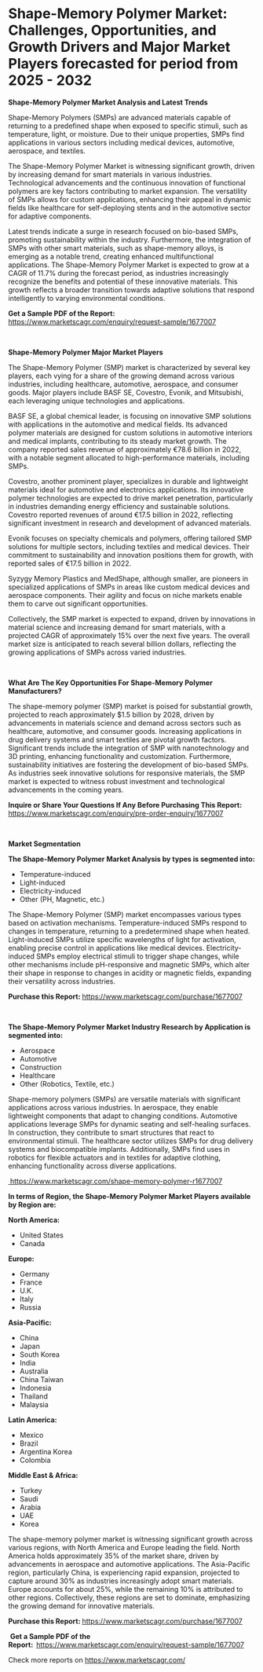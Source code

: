 <p><h1>Shape-Memory Polymer Market: Challenges, Opportunities, and Growth Drivers and Major Market Players forecasted for period from 2025 - 2032</h1></p><p><strong>Shape-Memory Polymer Market Analysis and Latest Trends</strong></p>
<p><p>Shape-Memory Polymers (SMPs) are advanced materials capable of returning to a predefined shape when exposed to specific stimuli, such as temperature, light, or moisture. Due to their unique properties, SMPs find applications in various sectors including medical devices, automotive, aerospace, and textiles.</p><p>The Shape-Memory Polymer Market is witnessing significant growth, driven by increasing demand for smart materials in various industries. Technological advancements and the continuous innovation of functional polymers are key factors contributing to market expansion. The versatility of SMPs allows for custom applications, enhancing their appeal in dynamic fields like healthcare for self-deploying stents and in the automotive sector for adaptive components.</p><p>Latest trends indicate a surge in research focused on bio-based SMPs, promoting sustainability within the industry. Furthermore, the integration of SMPs with other smart materials, such as shape-memory alloys, is emerging as a notable trend, creating enhanced multifunctional applications. The Shape-Memory Polymer Market is expected to grow at a CAGR of 11.7% during the forecast period, as industries increasingly recognize the benefits and potential of these innovative materials. This growth reflects a broader transition towards adaptive solutions that respond intelligently to varying environmental conditions.</p></p>
<p><strong>Get a Sample PDF of the Report:&nbsp;</strong> <a href="https://www.marketscagr.com/enquiry/request-sample/1677007?utm_campaign=3537&utm_medium=2&utm_source=Github&utm_content=ia&utm_term=24032025&utm_id=shape-memory-polymer">https://www.marketscagr.com/enquiry/request-sample/1677007</a></p>
<p>&nbsp;</p>
<p><strong>Shape-Memory Polymer Major Market Players</strong></p>
<p><p>The Shape-Memory Polymer (SMP) market is characterized by several key players, each vying for a share of the growing demand across various industries, including healthcare, automotive, aerospace, and consumer goods. Major players include BASF SE, Covestro, Evonik, and Mitsubishi, each leveraging unique technologies and applications.</p><p>BASF SE, a global chemical leader, is focusing on innovative SMP solutions with applications in the automotive and medical fields. Its advanced polymer materials are designed for custom solutions in automotive interiors and medical implants, contributing to its steady market growth. The company reported sales revenue of approximately €78.6 billion in 2022, with a notable segment allocated to high-performance materials, including SMPs.</p><p>Covestro, another prominent player, specializes in durable and lightweight materials ideal for automotive and electronics applications. Its innovative polymer technologies are expected to drive market penetration, particularly in industries demanding energy efficiency and sustainable solutions. Covestro reported revenues of around €17.5 billion in 2022, reflecting significant investment in research and development of advanced materials.</p><p>Evonik focuses on specialty chemicals and polymers, offering tailored SMP solutions for multiple sectors, including textiles and medical devices. Their commitment to sustainability and innovation positions them for growth, with reported sales of €17.5 billion in 2022.</p><p>Syzygy Memory Plastics and MedShape, although smaller, are pioneers in specialized applications of SMPs in areas like custom medical devices and aerospace components. Their agility and focus on niche markets enable them to carve out significant opportunities.</p><p>Collectively, the SMP market is expected to expand, driven by innovations in material science and increasing demand for smart materials, with a projected CAGR of approximately 15% over the next five years. The overall market size is anticipated to reach several billion dollars, reflecting the growing applications of SMPs across varied industries.</p></p>
<p>&nbsp;</p>
<p><strong>What Are The Key Opportunities For Shape-Memory Polymer Manufacturers?</strong></p>
<p><p>The shape-memory polymer (SMP) market is poised for substantial growth, projected to reach approximately $1.5 billion by 2028, driven by advancements in materials science and demand across sectors such as healthcare, automotive, and consumer goods. Increasing applications in drug delivery systems and smart textiles are pivotal growth factors. Significant trends include the integration of SMP with nanotechnology and 3D printing, enhancing functionality and customization. Furthermore, sustainability initiatives are fostering the development of bio-based SMPs. As industries seek innovative solutions for responsive materials, the SMP market is expected to witness robust investment and technological advancements in the coming years.</p></p>
<p><strong>Inquire or Share Your Questions If Any Before Purchasing This Report:</strong> <a href="https://www.marketscagr.com/enquiry/pre-order-enquiry/1677007?utm_campaign=3537&utm_medium=2&utm_source=Github&utm_content=ia&utm_term=24032025&utm_id=shape-memory-polymer">https://www.marketscagr.com/enquiry/pre-order-enquiry/1677007</a></p>
<p>&nbsp;</p>
<p><strong>Market Segmentation</strong></p>
<p><strong>The Shape-Memory Polymer Market Analysis by types is segmented into:</strong></p>
<p><ul><li>Temperature-induced</li><li>Light-induced</li><li>Electricity-induced</li><li>Other (PH, Magnetic, etc.)</li></ul></p>
<p><p>The Shape-Memory Polymer (SMP) market encompasses various types based on activation mechanisms. Temperature-induced SMPs respond to changes in temperature, returning to a predetermined shape when heated. Light-induced SMPs utilize specific wavelengths of light for activation, enabling precise control in applications like medical devices. Electricity-induced SMPs employ electrical stimuli to trigger shape changes, while other mechanisms include pH-responsive and magnetic SMPs, which alter their shape in response to changes in acidity or magnetic fields, expanding their versatility across industries.</p></p>
<p><strong>Purchase this Report:&nbsp;</strong><a href="https://www.marketscagr.com/purchase/1677007?utm_campaign=3537&utm_medium=2&utm_source=Github&utm_content=ia&utm_term=24032025&utm_id=shape-memory-polymer">https://www.marketscagr.com/purchase/1677007</a></p>
<p>&nbsp;</p>
<p><strong>The Shape-Memory Polymer Market Industry Research by Application is segmented into:</strong></p>
<p><ul><li>Aerospace</li><li>Automotive</li><li>Construction</li><li>Healthcare</li><li>Other (Robotics, Textile, etc.)</li></ul></p>
<p><p>Shape-memory polymers (SMPs) are versatile materials with significant applications across various industries. In aerospace, they enable lightweight components that adapt to changing conditions. Automotive applications leverage SMPs for dynamic seating and self-healing surfaces. In construction, they contribute to smart structures that react to environmental stimuli. The healthcare sector utilizes SMPs for drug delivery systems and biocompatible implants. Additionally, SMPs find uses in robotics for flexible actuators and in textiles for adaptive clothing, enhancing functionality across diverse applications.</p></p>
<p><a href="https://www.marketscagr.com/shape-memory-polymer-r1677007?utm_campaign=3537&utm_medium=2&utm_source=Github&utm_content=ia&utm_term=24032025&utm_id=shape-memory-polymer">&nbsp;https://www.marketscagr.com/shape-memory-polymer-r1677007</a></p>
<p><strong>In terms of Region, the Shape-Memory Polymer Market Players available by Region are:</strong></p>
<p>
    <p> <strong> North America: </strong>
        <ul>
            <li>United States</li>
            <li>Canada</li>
        </ul>
        </p> 
    <p> <strong> Europe: </strong>
        <ul>
            <li>Germany</li>
            <li>France</li>
            <li>U.K.</li>
            <li>Italy</li>
            <li>Russia</li>
        </ul>
        </p> 
    <p> <strong> Asia-Pacific: </strong>
        <ul>
            <li>China</li>
            <li>Japan</li>
            <li>South Korea</li>
            <li>India</li>
            <li>Australia</li>
            <li>China Taiwan</li>
            <li>Indonesia</li>
            <li>Thailand</li>
            <li>Malaysia</li>
        </ul>
        </p> 
    <p> <strong> Latin America: </strong>
        <ul>
            <li>Mexico</li>
            <li>Brazil</li>
            <li>Argentina Korea</li>
            <li>Colombia</li>
        </ul>
        </p> 
    <p> <strong> Middle East & Africa: </strong>
        <ul>
            <li>Turkey</li>
            <li>Saudi</li>
            <li>Arabia</li>
            <li>UAE</li>
            <li>Korea</li>
        </ul>
    </p>
    </p>
<p><p>The shape-memory polymer market is witnessing significant growth across various regions, with North America and Europe leading the field. North America holds approximately 35% of the market share, driven by advancements in aerospace and automotive applications. The Asia-Pacific region, particularly China, is experiencing rapid expansion, projected to capture around 30% as industries increasingly adopt smart materials. Europe accounts for about 25%, while the remaining 10% is attributed to other regions. Collectively, these regions are set to dominate, emphasizing the growing demand for innovative materials.</p></p>
<p><strong>Purchase this Report: </strong><a href="https://www.marketscagr.com/purchase/1677007?utm_campaign=3537&utm_medium=2&utm_source=Github&utm_content=ia&utm_term=24032025&utm_id=shape-memory-polymer">https://www.marketscagr.com/purchase/1677007</a></p>
<p>&nbsp;<strong>Get a Sample PDF of the Report:&nbsp;&nbsp;</strong><a href="https://www.marketscagr.com/enquiry/request-sample/1677007?utm_campaign=3537&utm_medium=2&utm_source=Github&utm_content=ia&utm_term=24032025&utm_id=shape-memory-polymer">https://www.marketscagr.com/enquiry/request-sample/1677007</a></p>
<p><strong></strong></p>
<p>Check more reports on <a href="https://www.marketscagr.com/?utm_campaign=3537&utm_medium=2&utm_source=Github&utm_content=ia&utm_term=24032025&utm_id=shape-memory-polymer">https://www.marketscagr.com/</a></p>